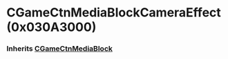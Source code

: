 ﻿# CGameCtnMediaBlockCameraEffect (0x030A3000)

### Inherits [CGameCtnMediaBlock](CGameCtnMediaBlock.md)